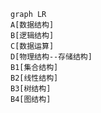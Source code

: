 
```mermaid
graph LR
A[数据结构]
B[逻辑结构]
C[数据运算]
D[物理结构--存储结构]
B1[集合结构]
B2[线性结构]
B3[树结构]
B4[图结构]
```
<!--stackedit_data:
eyJoaXN0b3J5IjpbNjcwMjcyODc2XX0=
-->